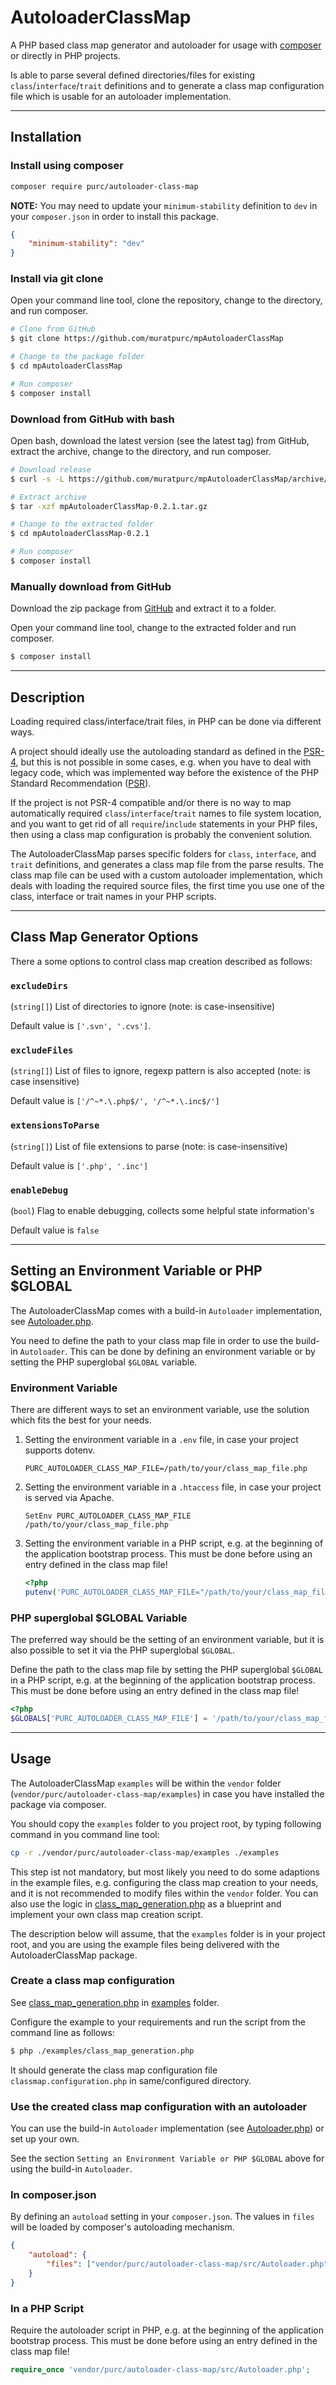 # AutoloaderClassMap

A PHP based class map generator and autoloader for usage with [composer](https://getcomposer.org/) or 
directly in PHP projects.

Is able to parse several defined directories/files for existing `class`/`interface`/`trait` definitions and 
to generate a class map configuration file which is usable for an autoloader implementation.

---

## Installation

### Install using composer

```sh
composer require purc/autoloader-class-map
```

**NOTE:** You may need to update your `minimum-stability` definition to `dev` in your `composer.json` 
in order to install this package.

```json
{
    "minimum-stability": "dev"
}
```

### Install via git clone

Open your command line tool, clone the repository, change to the directory, and run composer.

```sh
# Clone from GitHub
$ git clone https://github.com/muratpurc/mpAutoloaderClassMap

# Change to the package folder
$ cd mpAutoloaderClassMap

# Run composer
$ composer install
```

### Download from GitHub with bash

Open bash, download the latest version (see the latest tag) from GitHub, extract the archive, change to the directory, and run composer.

```sh
# Download release
$ curl -s -L https://github.com/muratpurc/mpAutoloaderClassMap/archive/refs/tags/0.2.1.tar.gz -o mpAutoloaderClassMap-0.2.1.tar.gz

# Extract archive
$ tar -xzf mpAutoloaderClassMap-0.2.1.tar.gz

# Change to the extracted folder
$ cd mpAutoloaderClassMap-0.2.1

# Run composer
$ composer install
```

### Manually download from GitHub

Download the zip package from [GitHub](https://github.com/muratpurc/mpAutoloaderClassMap) and extract it to a folder.

Open your command line tool, change to the extracted folder and run composer.

```sh
$ composer install
```

---

## Description

Loading required class/interface/trait files, in PHP can be done via different ways.

A project should ideally use the autoloading standard as defined in the [PSR-4](https://www.php-fig.org/psr/psr-4/), 
but this is not possible in some cases, e.g. when you have to deal with legacy code, which was implemented way 
before the existence of the PHP Standard Recommendation ([PSR](https://www.php-fig.org/psr/)).

If the project is not PSR-4 compatible and/or there is no way to map automatically required 
`class`/`interface`/`trait` names to file system location, and you want to get rid of all `require`/`include` 
statements in your PHP files, then using a class map configuration is probably the convenient solution.

The AutoloaderClassMap parses specific folders for `class`, `interface`, and `trait` definitions, and generates
a class map file from the parse results. The class map file can be used with a custom autoloader implementation,
which deals with loading the required source files, the first time you use one of the class, interface or trait
names in your PHP scripts.

----

## Class Map Generator Options

There a some options to control class map creation described as follows:

### `excludeDirs`

(`string[]`) List of directories to ignore (note: is case-insensitive)

Default value is `['.svn', '.cvs']`.

### `excludeFiles`

(`string[]`) List of files to ignore, regexp pattern is also accepted (note: is case insensitive)

Default value is `['/^~*.\.php$/', '/^~*.\.inc$/']`

### `extensionsToParse`

(`string[]`) List of file extensions to parse (note: is case-insensitive)

Default value is `['.php', '.inc']`

### `enableDebug`

(`bool`) Flag to enable debugging, collects some helpful state information's

Default value is `false`

---

## Setting an Environment Variable or PHP $GLOBAL

The AutoloaderClassMap comes with a build-in `Autoloader` implementation, see [Autoloader.php](./src/Autoloader.php).

You need to define the path to your class map file in order to use the build-in `Autoloader`. 
This can be done by defining an environment variable or by setting the PHP superglobal `$GLOBAL` variable.

### Environment Variable

There are different ways to set an environment variable, use the solution which fits the best for your needs.

1. Setting the environment variable in a `.env` file, in case your project supports dotenv.

    ```
    PURC_AUTOLOADER_CLASS_MAP_FILE=/path/to/your/class_map_file.php
    ```

2. Setting the environment variable in a `.htaccess` file, in case your project is served via Apache.

    ```
    SetEnv PURC_AUTOLOADER_CLASS_MAP_FILE /path/to/your/class_map_file.php
    ```

3. Setting the environment variable in a PHP script, e.g. at the beginning of the application bootstrap process. 
    This must be done before using an entry defined in the class map file!

    ```php
    <?php
    putenv('PURC_AUTOLOADER_CLASS_MAP_FILE="/path/to/your/class_map_file.php"');
    ```

### PHP superglobal $GLOBAL Variable

The preferred way should be the setting of an environment variable, but it is also possible to set it via 
the PHP superglobal `$GLOBAL`.

Define the path to the class map file by setting the PHP superglobal `$GLOBAL` in a PHP script, e.g. at 
the beginning of the application bootstrap process. This must be done before using an entry defined in
the class map file!

```php
<?php
$GLOBALS['PURC_AUTOLOADER_CLASS_MAP_FILE'] = '/path/to/your/class_map_file.php';
```

---

## Usage

The AutoloaderClassMap `examples` will be within the `vendor` folder (`vendor/purc/autoloader-class-map/examples`)
in case you have installed the package via composer.

You should copy the `examples` folder to you project root, by typing following command in you command line tool:

```sh
cp -r ./vendor/purc/autoloader-class-map/examples ./examples
```

This step ist not mandatory, but most likely you need to do some adaptions in the example files, 
e.g. configuring the class map creation to your needs, and it is not recommended to modify files
within the `vendor` folder. You can also use the logic in [class_map_generation.php](./examples/class_map_generation.php) 
as a blueprint and implement your own class map creation script.

The description below will assume, that the `examples` folder is in your project root, and you are using 
the example files being delivered with the AutoloaderClassMap package.

### Create a class map configuration

See [class_map_generation.php](./examples/class_map_generation.php) in [examples](./examples) folder.

Configure the example to your requirements and run the script from the command line as follows:

```sh
$ php ./examples/class_map_generation.php
```

It should generate the class map configuration file `classmap.configuration.php` in same/configured directory.

### Use the created class map configuration with an autoloader

You can use the build-in `Autoloader` implementation (see [Autoloader.php](./src/Autoloader.php)) or set up your own.

See the section `Setting an Environment Variable or PHP $GLOBAL` above for using the build-in `Autoloader`.

### In composer.json

By defining an `autoload` setting in your `composer.json`. The values in `files` will be loaded by composer's
autoloading mechanism.

```json
{
    "autoload": {
        "files": ["vendor/purc/autoloader-class-map/src/Autoloader.php"]
    }
}
```

### In a PHP Script

Require the autoloader script in PHP, e.g. at the beginning of the application bootstrap process. 
This must be done before using an entry defined in the class map file!

```php
require_once 'vendor/purc/autoloader-class-map/src/Autoloader.php';
```
